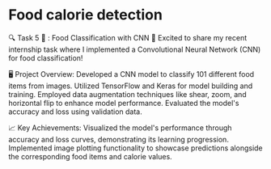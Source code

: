 # Food calorie detection
🔍 Task 5 🚀 : Food Classification with CNN 
🍔 Excited to share my recent internship task where I implemented a Convolutional Neural Network (CNN) for food classification! 

🖥️ Project Overview:
Developed a CNN model to classify 101 different food items from images.
Utilized TensorFlow and Keras for model building and training.
Employed data augmentation techniques like shear, zoom, and horizontal flip to enhance model performance.
Evaluated the model's accuracy and loss using validation data.

📈 Key Achievements:
Visualized the model's performance through accuracy and loss curves, demonstrating its learning progression.
Implemented image plotting functionality to showcase predictions alongside the corresponding food items and calorie values.

